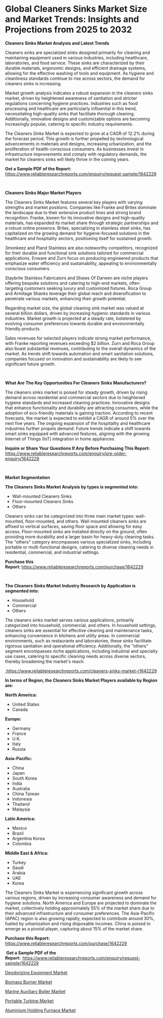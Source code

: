 <p><h1>Global Cleaners Sinks Market Size and Market Trends: Insights and Projections from 2025 to 2032</h1></p><p><strong>Cleaners Sinks Market Analysis and Latest Trends</strong></p>
<p><p>Cleaners sinks are specialized sinks designed primarily for cleaning and maintaining equipment used in various industries, including healthcare, laboratories, and food service. These sinks are characterized by their durable materials, ergonomic designs, and efficient drainage systems, allowing for the effective washing of tools and equipment. As hygiene and cleanliness standards continue to rise across sectors, the demand for cleaners sinks is increasing.</p><p>Market growth analysis indicates a robust expansion in the cleaners sinks market, driven by heightened awareness of sanitation and stricter regulations concerning hygiene practices. Industries such as food processing and healthcare are particularly influential in this trend, necessitating high-quality sinks that facilitate thorough cleaning. Additionally, innovative designs and customizable options are becoming increasingly popular, catering to specific industry requirements.</p><p>The Cleaners Sinks Market is expected to grow at a CAGR of 12.2% during the forecast period. This growth is further propelled by technological advancements in materials and designs, increasing urbanization, and the proliferation of health-conscious consumers. As businesses invest in infrastructure improvements and comply with regulatory demands, the market for cleaners sinks will likely thrive in the coming years.</p></p>
<p><strong>Get a Sample PDF of the Report:&nbsp;</strong> <a href="https://www.reliableresearchreports.com/enquiry/request-sample/1642229?utm_campaign=11&utm_medium=2&utm_source=Github&utm_content=ia&utm_term=22022025&utm_id=cleaners-sinks">https://www.reliableresearchreports.com/enquiry/request-sample/1642229</a></p>
<p>&nbsp;</p>
<p><strong>Cleaners Sinks Major Market Players</strong></p>
<p><p>The Cleaners Sinks Market features several key players with varying strengths and market positions. Companies like Franke and Britex dominate the landscape due to their extensive product lines and strong brand recognition. Franke, known for its innovative designs and high-quality materials, has expanded its market share through strategic partnerships and a robust online presence. Britex, specializing in stainless steel sinks, has capitalized on the growing demand for hygiene-focused solutions in the healthcare and hospitality sectors, positioning itself for sustained growth.</p><p>3monkeez and Pland Stainless are also noteworthy competitors, recognized for their durable and functional sink solutions tailored for commercial applications. Enware and Zurn focus on producing engineered products that emphasize water efficiency and sustainability, appealing to environmentally conscious consumers. </p><p>Staybrite Stainless Fabricators and Shaws Of Darwen are niche players offering bespoke solutions and catering to high-end markets, often targeting customers seeking luxury and customized fixtures. Roca Group and Armitage Shanks leverage their global reach and diversification to penetrate various markets, enhancing their growth potential.</p><p>Regarding market size, the global cleaning sink market was valued at several billion dollars, driven by increasing hygienic standards in various industries. Market growth is projected at a steady rate, bolstered by evolving consumer preferences towards durable and environmentally friendly products.</p><p>Sales revenues for selected players indicate strong market performance, with Franke reporting revenues exceeding $2 billion. Zurn and Roca Group also boast substantial revenues, contributing to the overall dynamics of the market. As trends shift towards automation and smart sanitation solutions, companies focused on innovation and sustainability are likely to see significant future growth.</p></p>
<p>&nbsp;</p>
<p><strong>What Are The Key Opportunities For Cleaners Sinks Manufacturers?</strong></p>
<p><p>The cleaners sinks market is poised for steady growth, driven by rising demand across residential and commercial sectors due to heightened hygiene standards and increased cleaning practices. Innovative designs that enhance functionality and durability are attracting consumers, while the adoption of eco-friendly materials is gaining traction. According to recent forecasts, the market is expected to exhibit a CAGR of around 5% over the next five years. The ongoing expansion of the hospitality and healthcare industries further propels demand. Future trends indicate a shift towards smart sinks equipped with advanced features, aligning with the growing Internet of Things (IoT) integration in home appliances.</p></p>
<p><strong>Inquire or Share Your Questions If Any Before Purchasing This Report:</strong> <a href="https://www.reliableresearchreports.com/enquiry/pre-order-enquiry/1642229?utm_campaign=11&utm_medium=2&utm_source=Github&utm_content=ia&utm_term=22022025&utm_id=cleaners-sinks">https://www.reliableresearchreports.com/enquiry/pre-order-enquiry/1642229</a></p>
<p>&nbsp;</p>
<p><strong>Market Segmentation</strong></p>
<p><strong>The Cleaners Sinks Market Analysis by types is segmented into:</strong></p>
<p><ul><li>Wall-mounted Cleaners Sinks</li><li>Floor-mounted Cleaners Sinks</li><li>Others</li></ul></p>
<p><p>Cleaners sinks can be categorized into three main market types: wall-mounted, floor-mounted, and others. Wall-mounted cleaners sinks are affixed to vertical surfaces, saving floor space and allowing for easy access. Floor-mounted sinks are installed directly on the ground, often providing more durability and a larger basin for heavy-duty cleaning tasks. The "others" category encompasses various specialized sinks, including portable or multi-functional designs, catering to diverse cleaning needs in residential, commercial, and industrial settings.</p></p>
<p><strong>Purchase this Report:&nbsp;</strong><a href="https://www.reliableresearchreports.com/purchase/1642229?utm_campaign=11&utm_medium=2&utm_source=Github&utm_content=ia&utm_term=22022025&utm_id=cleaners-sinks">https://www.reliableresearchreports.com/purchase/1642229</a></p>
<p>&nbsp;</p>
<p><strong>The Cleaners Sinks Market Industry Research by Application is segmented into:</strong></p>
<p><ul><li>Household</li><li>Commercial</li><li>Others</li></ul></p>
<p><p>The cleaners sinks market serves various applications, primarily categorized into household, commercial, and others. In household settings, cleaners sinks are essential for effective cleaning and maintenance tasks, enhancing convenience in kitchens and utility areas. In commercial environments, such as restaurants and laboratories, these sinks facilitate rigorous sanitation and operational efficiency. Additionally, the "others" segment encompasses niche applications, including industrial and specialty use cases, catering to specific cleaning needs across diverse sectors, thereby broadening the market's reach.</p></p>
<p><a href="https://www.reliableresearchreports.com/cleaners-sinks-market-r1642229?utm_campaign=11&utm_medium=2&utm_source=Github&utm_content=ia&utm_term=22022025&utm_id=cleaners-sinks">&nbsp;https://www.reliableresearchreports.com/cleaners-sinks-market-r1642229</a></p>
<p><strong>In terms of Region, the Cleaners Sinks Market Players available by Region are:</strong></p>
<p>
    <p> <strong> North America: </strong>
        <ul>
            <li>United States</li>
            <li>Canada</li>
        </ul>
        </p> 
    <p> <strong> Europe: </strong>
        <ul>
            <li>Germany</li>
            <li>France</li>
            <li>U.K.</li>
            <li>Italy</li>
            <li>Russia</li>
        </ul>
        </p> 
    <p> <strong> Asia-Pacific: </strong>
        <ul>
            <li>China</li>
            <li>Japan</li>
            <li>South Korea</li>
            <li>India</li>
            <li>Australia</li>
            <li>China Taiwan</li>
            <li>Indonesia</li>
            <li>Thailand</li>
            <li>Malaysia</li>
        </ul>
        </p> 
    <p> <strong> Latin America: </strong>
        <ul>
            <li>Mexico</li>
            <li>Brazil</li>
            <li>Argentina Korea</li>
            <li>Colombia</li>
        </ul>
        </p> 
    <p> <strong> Middle East & Africa: </strong>
        <ul>
            <li>Turkey</li>
            <li>Saudi</li>
            <li>Arabia</li>
            <li>UAE</li>
            <li>Korea</li>
        </ul>
    </p>
    </p>
<p><p>The Cleaners Sinks Market is experiencing significant growth across various regions, driven by increasing consumer awareness and demand for hygiene solutions. North America and Europe are projected to dominate the market, collectively holding approximately 55% of the market share due to their advanced infrastructure and consumer preferences. The Asia-Pacific (APAC) region is also growing rapidly, expected to contribute around 30%, fueled by urbanization and rising disposable incomes. China is poised to emerge as a pivotal player, capturing about 15% of the market share.</p></p>
<p><strong>Purchase this Report: </strong><a href="https://www.reliableresearchreports.com/purchase/1642229?utm_campaign=11&utm_medium=2&utm_source=Github&utm_content=ia&utm_term=22022025&utm_id=cleaners-sinks">https://www.reliableresearchreports.com/purchase/1642229</a></p>
<p>&nbsp;<strong>Get a Sample PDF of the Report:&nbsp;&nbsp;</strong><a href="https://www.reliableresearchreports.com/enquiry/request-sample/1642229?utm_campaign=11&utm_medium=2&utm_source=Github&utm_content=ia&utm_term=22022025&utm_id=cleaners-sinks">https://www.reliableresearchreports.com/enquiry/request-sample/1642229</a></p>
<p><strong></strong></p>
<p><p><a href="https://github.com/ivvrgibi/Market-Research-Report-List-1/blob/main/deodorizing-equipment-market.md?utm_campaign=11&utm_medium=2&utm_source=Github&utm_content=ia&utm_term=22022025&utm_id=cleaners-sinks">Deodorizing Equipment Market</a></p><p><a href="https://github.com/domnikgisken/Market-Research-Report-List-1/blob/main/biomass-burner-market.md?utm_campaign=11&utm_medium=2&utm_source=Github&utm_content=ia&utm_term=22022025&utm_id=cleaners-sinks">Biomass Burner Market</a></p><p><a href="https://github.com/raquinyagua/Market-Research-Report-List-1/blob/main/marine-auxiliary-boiler-market.md?utm_campaign=11&utm_medium=2&utm_source=Github&utm_content=ia&utm_term=22022025&utm_id=cleaners-sinks">Marine Auxiliary Boiler Market</a></p><p><a href="https://github.com/chinwonhanie/Market-Research-Report-List-1/blob/main/portable-turbine-market.md?utm_campaign=11&utm_medium=2&utm_source=Github&utm_content=ia&utm_term=22022025&utm_id=cleaners-sinks">Portable Turbine Market</a></p><p><a href="https://github.com/amoakuolaopa/Market-Research-Report-List-1/blob/main/aluminium-holding-furnace-market.md?utm_campaign=11&utm_medium=2&utm_source=Github&utm_content=ia&utm_term=22022025&utm_id=cleaners-sinks">Aluminium Holding Furnace Market</a></p></p>